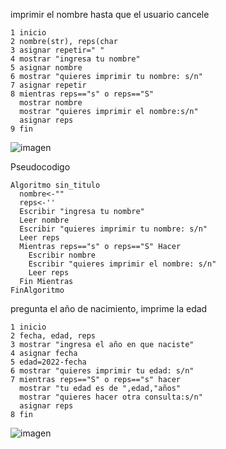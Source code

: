 imprimir el nombre hasta que el usuario cancele

    1 inicio
    2 nombre(str), reps(char
    3 asignar repetir=" "
    4 mostrar "ingresa tu nombre"
    5 asignar nombre
    6 mostrar "quieres imprimir tu nombre: s/n"
    7 asignar repetir
    8 mientras reps=="s" o reps=="S"
      mostrar nombre
      mostrar "quieres imprimir el nombre:s/n"
      asignar reps
    9 fin
    
![imagen](https://user-images.githubusercontent.com/111446113/187957362-a1110296-bdd6-4ab9-8207-30e92b6374b2.png)

Pseudocodigo

    Algoritmo sin_titulo
      nombre<-""
      reps<-''
      Escribir "ingresa tu nombre"
      Leer nombre
      Escribir "quieres imprimir tu nombre: s/n"
      Leer reps
      Mientras reps=="s" o reps=="S" Hacer
        Escribir nombre
        Escribir "quieres imprimir el nombre: s/n"
        Leer reps
      Fin Mientras
    FinAlgoritmo

pregunta el año de nacimiento, imprime la edad

    1 inicio
    2 fecha, edad, reps
    3 mostrar "ingresa el año en que naciste"
    4 asignar fecha
    5 edad=2022-fecha
    6 mostrar "quieres imprimir tu edad: s/n"
    7 mientras reps=="S" o reps=="s" hacer
      mostrar "tu edad es de ",edad,"años"
      mostrar "quieres hacer otra consulta:s/n"
      asignar reps
    8 fin

![imagen](https://user-images.githubusercontent.com/111446113/187961202-123b5900-65e6-4bc9-8afb-b3758b3cb884.png)

    
